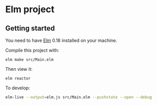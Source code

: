 # Elm project

## Getting started

You need to have [Elm](http://elm-lang.org/) 0.18 installed on your machine.

Compile this project with:

    elm make src/Main.elm

Then view it:

    elm reactor

To develop:

```sh
elm-live --output=elm.js src/Main.elm --pushstate --open --debug
```
